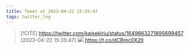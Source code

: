 ```yaml
---
title: Tweet at 2023-04-22 15:35:47
tags: twitter_log
---
```


> [!CITE] https://twitter.com/kaisekiriu/status/1649663271895699457 (2023-04-22 15:35:47)
> ![](https://twitter.com/kaisekiriu/status/1649663271895699457)
> https://t.co/dCBmc0X2tl
